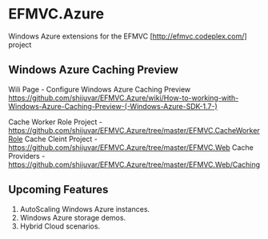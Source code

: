 EFMVC.Azure
===========

Windows Azure extensions for the EFMVC [http://efmvc.codeplex.com/] project 

Windows Azure Caching Preview 
-----------------------------

Wili Page - Configure Windows Azure Caching Preview https://github.com/shijuvar/EFMVC.Azure/wiki/How-to-working-with-Windows-Azure-Caching-Preview-(-Windows-Azure-SDK-1.7-)

Cache Worker Role Project - https://github.com/shijuvar/EFMVC.Azure/tree/master/EFMVC.CacheWorkerRole
Cache Cleint Project - https://github.com/shijuvar/EFMVC.Azure/tree/master/EFMVC.Web
Cache Providers - https://github.com/shijuvar/EFMVC.Azure/tree/master/EFMVC.Web/Caching 

Upcoming Features
-----------------
1. AutoScaling Windows Azure instances.
2. Windows Azure storage demos.
3. Hybrid Cloud scenarios.
